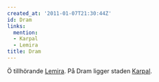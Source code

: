 ```yaml
---
created_at: '2011-01-07T21:30:44Z'
id: Dram
links:
  mention:
  - Karpal
  - Lemira
title: Dram
---
```


Ö tillhörande [Lemira]. På Dram ligger staden [Karpal].

  [Lemira]: Lemira
  [Karpal]: Karpal